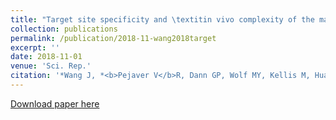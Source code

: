 ```yaml
---
title: "Target site specificity and \textitin vivo complexity of the mammalian arginylome"
collection: publications
permalink: /publication/2018-11-wang2018target
excerpt: ''
date: 2018-11-01
venue: 'Sci. Rep.'
citation: '*Wang J, *<b>Pejaver V</b>R, Dann GP, Wolf MY, Kellis M, Huang Y, Garcia BA, Radivojac P, Kashina A (2018) Target site specificity and \textitin vivo complexity of the mammalian arginylome. <i>Sci. Rep.</i> 8(1) 16177.'
---
```

[Download paper here](http://vpejaver.github.io/files/2018-11-wang2018target.pdf)

